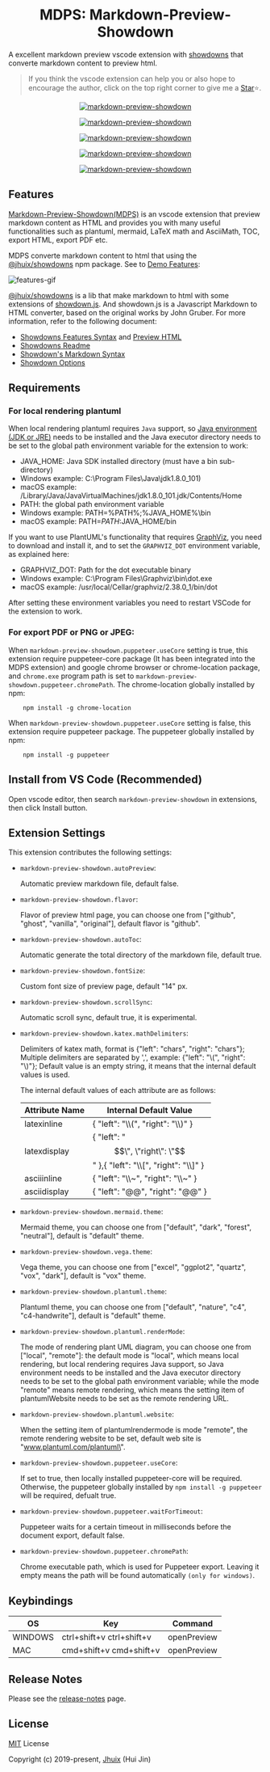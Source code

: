 
<h1 align="center">MDPS: Markdown-Preview-Showdown</h1>

A excellent markdown preview vscode extension with [showdowns](https://github.com/jhuix/showdowns) that converte markdown content to preview html.

> If you think the vscode extension can help you or also hope to encourage the author, click on the top right corner to give me a [Star](https://github.com/jhuix/vscode-markdown-preview-showdown)⭐️.

<p align="center"><a href="https://jhuix.github.io/vscode-markdown-preview-showdown" target="_blank" rel="noopener noreferrer"><img src="./docs/screenshot/vscode-mdps0.png" alt="markdown-preview-showdown"></a></p>
<p align="center"><a href="https://jhuix.github.io/vscode-markdown-preview-showdown" target="_blank" rel="noopener noreferrer"><img src="./docs/screenshot/vscode-mdps1.png" alt="markdown-preview-showdown"></a></p>
<p align="center"><a href="https://jhuix.github.io/vscode-markdown-preview-showdown" target="_blank" rel="noopener noreferrer"><img src="./docs/screenshot/vscode-mdps2.png" alt="markdown-preview-showdown"></a></p>
<p align="center"><a href="https://jhuix.github.io/vscode-markdown-preview-showdown" target="_blank" rel="noopener noreferrer"><img src="./docs/screenshot/vscode-mdps3.png" alt="markdown-preview-showdown"></a></p>
<p align="center"><a href="https://jhuix.github.io/vscode-markdown-preview-showdown" target="_blank" rel="noopener noreferrer"><img src="./docs/screenshot/vscode-mdps4.png" alt="markdown-preview-showdown"></a></p>

## Features

[Markdown-Preview-Showdown(MDPS)](https://marketplace.visualstudio.com/items?itemName=jhuix.markdown-preview-showdown) is an vscode extension that preview markdown content as HTML and provides you with many useful functionalities such as plantuml, mermaid, LaTeX math and AsciiMath, TOC, export HTML, export PDF etc.

MDPS converte markdown content to html that using the [@jhuix/showdowns](https://www.npmjs.com/package/@jhuix/showdowns) npm package. See to [Demo Features](https://jhuix.github.io/vscode-markdown-preview-showdown):

![features-gif](https://jhuix.github.io/vscode-markdown-preview-showdown/screenshot/mdps.gif)

[@jhuix/showdowns](https://github.com/jhuix/showdowns) is a lib that make markdown to html with some extensions of [showdown.js](https://github.com/showdownjs/showdown). And showdown.js is a Javascript Markdown to HTML converter, based on the original works by John Gruber. For more information, refer to the following document:

- [Showdowns Features Syntax](https://github.com/jhuix/showdowns/blob/master/public/showdowns-features.md) and [Preview HTML](https://jhuix.github.io/showdowns/demo/index.html)
- [Showdowns Readme](https://github.com/jhuix/showdowns/blob/master/README.md)
- [Showdown's Markdown Syntax](https://github.com/showdownjs/showdown/wiki/Showdown's-Markdown-syntax)
- [Showdown Options](https://github.com/showdownjs/showdown/wiki/Showdown-options)

## Requirements

### For local rendering plantuml
  
When local rendering plantuml requires `Java` support, so [Java environment (JDK or JRE)](https://www.oracle.com/technetwork/java/javase/downloads/index.html) needs to be installed and the Java executor directory needs to be set to the global path environment variable for the extension to work: 

- JAVA_HOME: Java SDK installed directory (must have a bin sub-directory)
- Windows example: C:\Program Files\Java\jdk1.8.0_101)
- macOS example: /Library/Java/JavaVirtualMachines/jdk1.8.0_101.jdk/Contents/Home
- PATH: the global path environment variable
- Windows example: PATH=%PATH%;%JAVA_HOME%\bin
- macOS example: PATH=$PATH:$JAVA_HOME/bin

If you want to use PlantUML's functionality that requires [GraphViz](https://www.graphviz.org/download/), you need to download and install it, and to set the `GRAPHVIZ_DOT` environment variable, as explained here:

- GRAPHVIZ_DOT: Path for the dot executable binary
- Windows example: C:\Program Files\Graphviz\bin\dot.exe
- macOS example: /usr/local/Cellar/graphviz/2.38.0_1/bin/dot

After setting these environment variables you need to restart VSCode for the extension to work.

### For export PDF or PNG or JPEG:

  When `markdown-preview-showdown.puppeteer.useCore` setting is true, this extension require puppeteer-core package (It has been integrated into the MDPS extension) and google chrome browser or chrome-location package, and `chrome.exe` program path is set to `markdown-preview-showdown.puppeteer.chromePath`. The chrome-location globally installed by npm:

        npm install -g chrome-location

  When `markdown-preview-showdown.puppeteer.useCore` setting is false, this extension require puppeteer package. The puppeteer globally installed by npm:

        npm install -g puppeteer


## Install from VS Code (Recommended)

Open vscode editor, then search `markdown-preview-showdown` in extensions, then click Install button.

## Extension Settings

This extension contributes the following settings:

* `markdown-preview-showdown.autoPreview`:

    Automatic preview markdown file, default false.

* `markdown-preview-showdown.flavor`:

    Flavor of preview html page, you can choose one from ["github", "ghost", "vanilla", "original"], default flavor is "github".

* `markdown-preview-showdown.autoToc`:

    Automatic generate the total directory of the markdown file, default true.

* `markdown-preview-showdown.fontSize`:

    Custom font size of preview page, default "14" px.

* `markdown-preview-showdown.scrollSync`:

    Automatic scroll sync, default true, it is experimental.

* `markdown-preview-showdown.katex.mathDelimiters`:

  Delimiters of katex math, format is {\"left\": \"chars\", \"right\": \"chars\"}; Multiple delimiters are separated by ',', example: {\"left\": \"\\(\", \"right\": \"\\)\"}; Default value is an empty string, it means that the internal default values is used.
  
  The internal default values of each attribute are as follows:
  
  | Attribute Name | Internal Default Value |
  | -------------- | ---------------------- |
  | latexinline | { \"left\": \"\\\\(\", \"right\": \"\\\\)\" } |
  | latexdisplay | { \"left\": \"$$\", \"right\": \"$$\" },{ \"left\": \"\\\\[\", \"right\": \"\\\\]\" } |
  | asciiinline | { \"left\": \"\\\\~\", \"right\": \"\\\\~\" } |
  | asciidisplay | { \"left\": \"@@\", \"right\": \"@@\" } |

* `markdown-preview-showdown.mermaid.theme`:

    Mermaid theme, you can choose one from ["default", "dark", "forest", "neutral"], default is "default" theme.

* `markdown-preview-showdown.vega.theme`:

    Vega theme, you can choose one from ["excel", "ggplot2", "quartz", "vox", "dark"], default is "vox"  theme.

* `markdown-preview-showdown.plantuml.theme`:

    Plantuml theme, you can choose one from ["default", "nature", "c4", "c4-handwrite"], default is "default" theme.

* `markdown-preview-showdown.plantuml.renderMode`:

    The mode of rendering plant UML diagram, you can choose one from [\"local\", \"remote\"]: the default mode is \"local\", which means local rendering, but local rendering requires Java support, so Java environment needs to be installed and the Java executor directory needs to be set to the global path environment variable; while the mode \"remote\" means remote rendering, which means the setting item of plantumlWebsite needs to be set as the remote rendering URL.

* `markdown-preview-showdown.plantuml.website`:

    When the setting item of plantumlrendermode is mode \"remote\", the remote rendering website to be set, default web site is \"www.plantuml.com/plantuml\".

* `markdown-preview-showdown.puppeteer.useCore`:

    If set to true, then locally installed puppeteer-core will be required. Otherwise, the puppeteer globally installed by `npm install -g puppeteer` will be required, defualt true.

* `markdown-preview-showdown.puppeteer.waitForTimeout`:

    Puppeteer waits for a certain timeout in milliseconds before the document export, default false.

* `markdown-preview-showdown.puppeteer.chromePath`:

    Chrome executable path, which is used for Puppeteer export. Leaving it empty means the path will be found automatically `(only for windows)`.

## Keybindings

|OS|Key|Command|
|----|-----|----|
|WINDOWS|ctrl+shift+v ctrl+shift+v| openPreview |
|MAC|cmd+shift+v cmd+shift+v| openPreview |

## Release Notes

Please see the [release-notes](https://github.com/jhuix/vscode-markdown-preview-showdown/blob/master/docs/release-notes.md) page.

## License

[MIT](https://github.com/jhuix/vscode-markdown-preview-showdown/blob/master/LICENSE) License

Copyright (c) 2019-present, [Jhuix](mailto:jhuix0117@gmail.com) (Hui Jin)